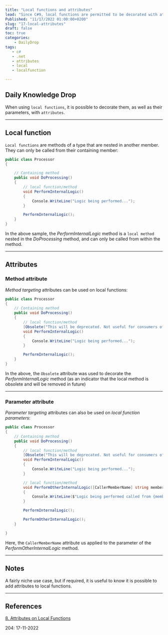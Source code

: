 ```yaml
---
title: "Local functions and attributes"
lead: "Since C#9, local functions are permitted to be decorated with attributes"
Published: "11/17/2022 01:00:00+0200"
slug: "17-local-attributes"
draft: false
toc: true
categories:
    - DailyDrop
tags:
   - c#
   - .net
   - attributes
   - local
   - localfunction

---
```


## Daily Knowledge Drop

When using `local functions`, it is possible to decorate them, as well as their parameters, with `attributes`.


---

## Local function

`Local functions` are methods of a type that are nested in another member. They can only be called from their containing member:

``` csharp
public class Processor
{

    // Containing method
    public void DoProcessing()
    {
        // local function/method
        void PerformInternalLogic()
        {
            Console.WriteLine("Logic being performed...");
        }

        PerformInternalLogic();
    }
}
```

In the above sample, the _PerformInternalLogic_ method is a `local method` nested in the _DoProcessing_ method, and can only be called from within the method.

---

## Attributes

### Method attribute

_Method targeting_ attributes can be used on local functions:

``` csharp
public class Processor
{
    // Containing method
    public void DoProcessing()
    {
        // local function/method
        [Obsolete("This will be deprecated. Not useful for consumers of your method")]
        void PerformInternalLogic()
        {
            Console.WriteLine("Logic being performed...");
        }

        PerformInternalLogic();
    }
}
```

In the above, the `Obsolete` attribute was used to decorate the _PerformInternalLogic_ method (as an indicator that the local method is obsolete and will be removed in future)

---

### Parameter attribute

_Parameter targeting_ attributes can also be used on _local function parameters_:

``` csharp
public class Processor
{
    // Containing method
    public void DoProcessing()
    {
        // local function/method
        [Obsolete("This will be deprecated. Not useful for consumers of your method")]
        void PerformInternalLogic()
        {
            Console.WriteLine("Logic being performed...");
        }

        // local function/method
        void PerformOtherInternalLogic([CallerMemberName] string memberName = "")
        {
            Console.WriteLine($"Logic being performed called from {memberName}");
        }

        PerformInternalLogic();

        PerformOtherInternalLogic();
    }

}
```

Here, the `CallerMemberName` attribute us applied to the parameter of the _PerformOtherInternalLogic_ method.

---

## Notes

A fairly niche use case, but if required, it is useful to know it is possible to add attributes to local functions. 

---

## References

[8. Attributes on Local Functions](https://blog.okyrylchuk.dev/a-comprehensive-overview-of-c-9-features#heading-8-attributes-on-local-functions)  

<?# DailyDrop ?>204: 17-11-2022<?#/ DailyDrop ?>
